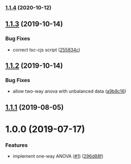 ### [1.1.4](https://github.com/mljs/anova/compare/v1.1.3...v1.1.4) (2020-10-12)

## [1.1.3](https://github.com/mljs/anova/compare/v1.1.2...v1.1.3) (2019-10-14)


### Bug Fixes

* correct tsc-cjs script ([255834c](https://github.com/mljs/anova/commit/255834c12ed08d938acf1c9eb25f3bfcceee09b3))



## [1.1.2](https://github.com/mljs/anova/compare/v1.1.1...v1.1.2) (2019-10-14)


### Bug Fixes

* allow two-way anova with unbalanced data ([a9b8c16](https://github.com/mljs/anova/commit/a9b8c160c840e27913dd6b8d3f2975c002b7202f))



## [1.1.1](https://github.com/mljs/anova/compare/v1.1.0...v1.1.1) (2019-08-05)



# 1.0.0 (2019-07-17)


### Features

* implement one-way ANOVA ([#1](https://github.com/mljs/anova/issues/1)) ([296d88f](https://github.com/mljs/anova/commit/296d88f))



